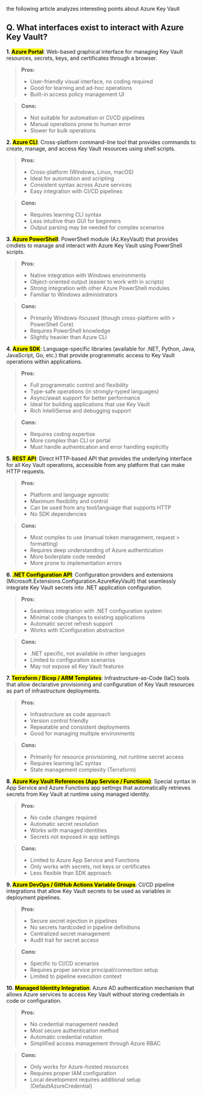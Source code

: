 the following article analyzes interesting points about Azure Key Vault

<!-- ## 📑 Table of Contents -->


## Q. What interfaces exist to interact with Azure Key Vault?

**1. <mark>Azure Portal**: Web-based graphical interface for managing Key Vault resources, secrets, keys, and certificates through a browser.
> **Pros:**
> - User-friendly visual interface, no coding required
> - Good for learning and ad-hoc operations
> - Built-in access policy management UI<br>

> **Cons:**
> - Not suitable for automation or CI/CD pipelines
> - Manual operations prone to human error
> - Slower for bulk operations

**2. <mark>Azure CLI**: Cross-platform command-line tool that provides commands to create, manage, and access Key Vault resources using shell scripts.
> **Pros:**
> - Cross-platform (Windows, Linux, macOS)
> - Ideal for automation and scripting
> - Consistent syntax across Azure services
> - Easy integration with CI/CD pipelines

>**Cons:**
>- Requires learning CLI syntax
>- Less intuitive than GUI for beginners
>- Output parsing may be needed for complex scenarios

**3. <mark>Azure PowerShell**: PowerShell module (Az.KeyVault) that provides cmdlets to manage and interact with Azure Key Vault using PowerShell scripts.
> **Pros:**
> - Native integration with Windows environments
> - Object-oriented output (easier to work with in scripts)
> - Strong integration with other Azure PowerShell modules
> - Familiar to Windows administrators

> **Cons:**
> - Primarily Windows-focused (though cross-platform with > PowerShell Core)
> - Requires PowerShell knowledge
> - Slightly heavier than Azure CLI

**4. <mark>Azure SDK**: Language-specific libraries (available for .NET, Python, Java, JavaScript, Go, etc.) that provide programmatic access to Key Vault operations within applications.
> **Pros:**
> - Full programmatic control and flexibility
> - Type-safe operations (in strongly-typed languages)
> - Async/await support for better performance
> - Ideal for building applications that use Key Vault
> - Rich IntelliSense and debugging support

> **Cons:**
> - Requires coding expertise
> - More complex than CLI or portal
> - Must handle authentication and error handling explicitly

**5. <mark>REST API**: Direct HTTP-based API that provides the underlying interface for all Key Vault operations, accessible from any platform that can make HTTP requests.
> **Pros:**
> - Platform and language agnostic
> - Maximum flexibility and control
> - Can be used from any tool/language that supports HTTP
> - No SDK dependencies

> **Cons:**
> - Most complex to use (manual token management, request > formatting)
> - Requires deep understanding of Azure authentication
> - More boilerplate code needed
> - More prone to implementation errors

**6. <mark>.NET Configuration API**: Configuration providers and extensions (Microsoft.Extensions.Configuration.AzureKeyVault) that seamlessly integrate Key Vault secrets into .NET application configuration.
> **Pros:**
> - Seamless integration with .NET configuration system
> - Minimal code changes to existing applications
> - Automatic secret refresh support
> - Works with IConfiguration abstraction

> **Cons:**
> - .NET specific, not available in other languages
> - Limited to configuration scenarios
> - May not expose all Key Vault features

**7. <mark>Terraform / Bicep / ARM Templates**: Infrastructure-as-Code (IaC) tools that allow declarative provisioning and configuration of Key Vault resources as part of infrastructure deployments.
> **Pros:**
> - Infrastructure as code approach
> - Version control friendly
> - Repeatable and consistent deployments
> - Good for managing multiple environments

> **Cons:**
> - Primarily for resource provisioning, not runtime secret access
> - Requires learning IaC syntax
> - State management complexity (Terraform)

**8. <mark>Azure Key Vault References (App Service / Functions)**: Special syntax in App Service and Azure Functions app settings that automatically retrieves secrets from Key Vault at runtime using managed identity.
> **Pros:**
> - No code changes required
> - Automatic secret resolution
> - Works with managed identities
> - Secrets not exposed in app settings

> **Cons:**
> - Limited to Azure App Service and Functions
> - Only works with secrets, not keys or certificates
> - Less flexible than SDK approach

**9. <mark>Azure DevOps / GitHub Actions Variable Groups**: CI/CD pipeline integrations that allow Key Vault secrets to be used as variables in deployment pipelines.
> **Pros:**
> - Secure secret injection in pipelines
> - No secrets hardcoded in pipeline definitions
> - Centralized secret management
> - Audit trail for secret access

> **Cons:**
> - Specific to CI/CD scenarios
> - Requires proper service principal/connection setup
> - Limited to pipeline execution context

**10. <mark>Managed Identity Integration**: Azure AD authentication mechanism that allows Azure services to access Key Vault without storing credentials in code or configuration.
> **Pros:**
> - No credential management needed
> - Most secure authentication method
> - Automatic credential rotation
> - Simplified access management through Azure RBAC

> **Cons:**
> - Only works for Azure-hosted resources
> - Requires proper IAM configuration
> - Local development requires additional setup (DefaultAzureCredential) 
